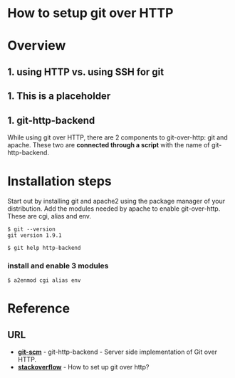 How to setup git over HTTP
==========================

# Overview
## 1. using HTTP vs. using SSH for git

## 1. This is a placeholder

## 1. git-http-backend

While using git over HTTP, there are 2 components to git-over-http: git and apache.
These two are __connected through a script__ with the name of git-http-backend.

# Installation steps

Start out by installing git and apache2 using the package manager of your distribution.
Add the modules needed by apache to enable git-over-http. These are cgi, alias and env.


```shell
$ git --version
git version 1.9.1

$ git help http-backend
```


### install and enable 3 modules

```shell
$ a2enmod cgi alias env
```

# Reference
## URL
- __[git-scm](https://git-scm.com/docs/git-http-backend)__ - git-http-backend - Server side implementation of Git over HTTP.
- __[stackoverflow](https://stackoverflow.com/questions/26734933/how-to-set-up-git-over-http)__ - How to set up git over http?
